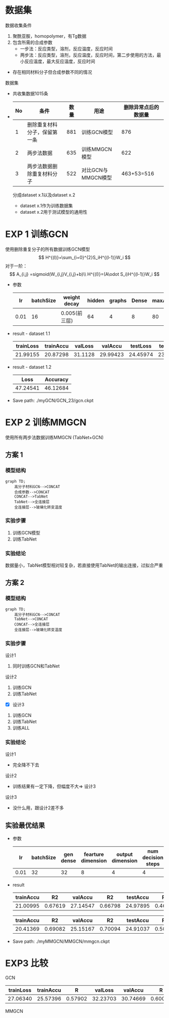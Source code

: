 # 数据集

数据收集条件

1. 聚酰亚胺，homopolymer，有Tg数据
2. 包含所需的合成参数
   - 一步法：反应类型，溶剂，反应温度，反应时间
   - 两步法：反应类型，溶剂，反应温度，反应时间，第二步使用的方法，最小反应温度，最大反应温度，反应时间

- 存在相同材料分子但合成参数不同的情况

数据集

- 共收集数据1015条

- | No   | 条件                         | 数量 | 用途               | 删除异常点后的数据量 |
  | ---- | ---------------------------- | ---- | ------------------ | -------------------- |
  | 1    | 删除重复材料分子，保留第一条 | 881  | 训练GCN模型        | 876                  |
  | 2    | 两步法数据                   | 635  | 训练MMGCN模型      | 622                  |
  | 3    | 两步法数据删除重复材料分子   | 522  | 对比GCN与MMGCN模型 | 463+53=516           |
  
  分成dataset x.1以及dataset x.2 
  
  - dataset x.1作为训练数据集
  - dataset x.2用于测试模型的通用性
  

# EXP 1 训练GCN

使用删除重复分子的所有数据训练GCN模型
$$
H^{(l)}=\sum_{i=0}^{2}S_iH^{(l-1)}W_i
$$
对于一阶：
$$
A_{i,j} =sigmoid(W_{i,j}V_{i,j}+b)\\
H^{(l)}=(A\odot S_i)H^{(l-1)}W_i
$$

* 参数

  | lr   | batchSize | weight decay  | hidden | graphs | Dense | maxAtoms | edgeLayers | edgeBias | dropout | degree |
  | ---- | --------- | ------------- | ------ | ------ | ----- | -------- | ---------- | -------- | ------- | ------ |
  | 0.01 | 16        | 0.005(前三层) | 64     | 4      | 8     | 80       | All        | 间隔     | 0.3     | 2      |

* result - dataset 1.1

  | trainLoss | trainAccu | valLoss | valAccu  | testLoss | testAccu |
  | --------- | --------- | ------- | -------- | -------- | -------- |
  | 21.99155  | 20.87298  | 31.1128 | 29.99423 | 24.45974 | 23.34117 |

* result - dataset 1.2

  | Loss     | Accuracy |
  | -------- | -------- |
  | 47.24541 | 46.12684 |

* Save path: ./myGCN/GCN_23/gcn.ckpt

# EXP 2 训练MMGCN

使用所有两步法数据训练MMGCN (TabNet+GCN)

## 方案 1 

### 模型结构

```mermaid
graph TD;
	高分子材料GCN-->CONCAT
	合成参数-->CONCAT
	CONCAT-->TabNet
	TabNet-->全连接层
	全连接层-->玻璃化转变温度

```

### 实验步骤

1. 训练GCN模型
2. 训练TabNet

### 实验结论

数据量小，TabNet模型相对较复杂，若直接使用TabNet的输出连接，过拟合严重

## 方案 2

### 模型结构

```mermaid
graph TD;
	高分子材料GCN-->CONCAT
	TabNet-->CONCAT
	CONCAT-->全连接层
	全连接层-->玻璃化转变温度
```

### 实验步骤

设计1

1. 同时训练GCN和TabNet

设计2

1. 训练GCN
2. 训练TabNet

- [x] 设计3

1. 训练GCN
2. 训练TabNet
3. 训练ALL

### 实验结论

设计1

* 完全降不下去

设计2

* 训练结果有一定下降，但幅度不大=> 设计3

设计3

* 没什么用，跟设计2差不多



## 实验最优结果

* 参数

  | lr   | batchSize | gen dense | fearture dimension | output dimension | num decision steps | relaxation factor |
  | ---- | --------- | --------- | ------------------ | ---------------- | ------------------ | ----------------- |
  | 0.01 | 32        | 32        | 8                  | 4                | 4                  | 1.5               |

* result

  | trainAccu | R2      | valAccu  | R2      | testAccu | R2      |
  | --------- | ------- | -------- | ------- | -------- | ------- |
  | 21.00995  | 0.67619 | 27.14547 | 0.66798 | 24.97895 | 0.46876 |

  | trainAccu | R2      | valAccu  | R2      | testAccu | R2      |
  | --------- | ------- | -------- | ------- | -------- | ------- |
  | 20.41369  | 0.69082 | 25.15167 | 0.70094 | 24.91037 | 0.50544 |

* Save path: ./myMMGCN/MMGCN/mmgcn.ckpt

# EXP3 比较

GCN

| trainLoss | trainAccu | R       | valLoss  | valAccu  | R       | testLoss | testAccu | R       |
| --------- | --------- | ------- | -------- | -------- | ------- | -------- | -------- | ------- |
| 27.06340  | 25.57396  | 0.57902 | 32.23703 | 30.74669 | 0.60007 | 30.07337 | 28.58302 | 0.59284 |

MMGCN
